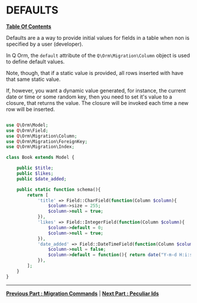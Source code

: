 # DEFAULTS
**[ Table Of Contents](toc.md)**

Defaults are a a way to provide initial values for fields in a table when non is specified by a user (developer).

In Q Orm, the `default` attribute of the `Q\Orm\Migration\Column` object is used to define default values.

Note, though, that if a static value is provided, all rows inserted with have that same static value.

If, however, you want a dynamic value generated, for instance, the current date or time or some random key, then you need to set it's value to a closure, that returns the value. The closure will be invoked each time a new row will be inserted.

```php

use Q\Orm\Model;
use Q\Orm\Field;
use Q\Orm\Migration\Column;
use Q\Orm\Migration\ForeignKey;
use Q\Orm\Migration\Index;

class Book extends Model {

    public $title;
    public $likes;
    public $date_added;

    public static function schema(){
        return [
            'title' => Field::CharField(function(Column $column){
                $column->size = 255;
                $column->null = true;
            }),
            'likes' => Field::IntegerField(function(Column $column){
                $column->default = 0;
                $column->null = true;
            }),
            'date_added' => Field::DateTimeField(function(Column $column){
                $column->null = false;
                $column->default = function(){ return date("Y-m-d H:i:s"); };
            }),
        ];
    }
}
```

---
**[Previous Part : Migration Commands](cli.md)** | **[ Next Part : Peculiar Ids ]( peculiar.md )**
